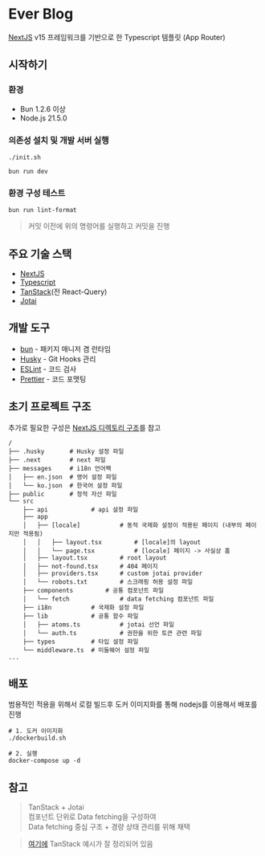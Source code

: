 # Ever Blog

[NextJS](https://nextjs.org/) v15 프레임워크를 기반으로 한 Typescript 템플릿 (App Router)

## 시작하기

### 환경

- Bun 1.2.6 이상
- Node.js 21.5.0

### 의존성 설치 및 개발 서버 실행

```
./init.sh

bun run dev
```

### 환경 구성 테스트

```
bun run lint-format
```

> 커밋 이전에 위의 명령어를 실행하고 커밋을 진행

## 주요 기술 스택

- [NextJS](https://nextjs.org/docs)
- [Typescript](https://www.typescriptlang.org/docs/)
- [TanStack](https://tanstack.com/query/latest/docs/framework/react/overview)(전 React-Query)
- [Jotai](https://jotai.org/docs)

## 개발 도구

- [bun](https://bun.sh/) - 패키지 매니저 겸 런타임
- [Husky](https://typicode.github.io/husky/#/) - Git Hooks 관리
- [ESLint](https://eslint.org/) - 코드 검사
- [Prettier](https://prettier.io/) - 코드 포맷팅

## 초기 프로젝트 구조

추가로 필요한 구성은 [NextJS 디렉토리 구조](https://nextjs.org/docs/app/getting-started/project-structure)를 참고

```
/
├── .husky       # Husky 설정 파일
├── .next        # next 파일
├── messages     # i18n 언어팩
│   ├── en.json  # 영어 설정 파일
│   └── ko.json  # 한국어 설정 파일
├── public       # 정적 자산 파일
└── src
    ├── api            # api 설정 파일
    ├── app
    │   ├── [locale]           # 동적 국제화 설정이 적용된 페이지 (내부의 페이지만 적용됨)
    │   │   ├── layout.tsx         # [locale]의 layout
    │   │   └── page.tsx           # [locale] 페이지 -> 사실상 홈
    │   ├── layout.tsx         # root layout
    │   ├── not-found.tsx      # 404 페이지
    │   ├── providers.tsx      # custom jotai provider
    │   └── robots.txt         # 스크래핑 허용 설정 파일
    ├── components         # 공통 컴포넌트 파일
    │   └── fetch              # data fetching 컴포넌트 파일
    ├── i18n           # 국제화 설정 파일
    ├── lib            # 공통 함수 파일
    │   ├── atoms.ts           # jotai 선언 파일
    │   └── auth.ts            # 권한을 위한 토큰 관련 파일
    ├── types          # 타입 설정 파일
    └── middleware.ts  # 미들웨어 설정 파일
...
```

## 배포

범용적인 적용을 위해서 로컬 빌드후 도커 이미지화를 통해 nodejs를 이용해서 배포를 진행

```
# 1. 도커 이미지화
./dockerbuild.sh

# 2. 실행
docker-compose up -d
```

## 참고

> TanStack + Jotai  
> 컴포넌트 단위로 Data fetching을 구성하여  
> Data fetching 중심 구조 + 경량 상태 관리를 위해 채택  

> [여기에](https://www.heropy.dev/p/HZaKIE) TanStack 예시가 잘 정리되어 있음
